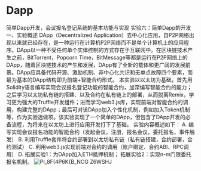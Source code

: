 # Dapp
简单Dapp开发，会议报名登记系统的基本功能与实现
实验六：简单Dapp的开发
一、实验概述 DApp（Decentralized Application）去中心化应用，自P2P网络出现以来就已经存在，是一种运行在计算机P2P网络而不是单个计算机上的应用程序。DApp以一种不受任何单个实体控制的方式存在于互联网中。在区块链技术产生之前，BitTorrent，Popcorn Time，BitMessage等都是运行在P2P网络上的DApp，随着区块链技术的产生和发展，DApp有了全新的载体和更广阔的发展前景。DApp应具备代码开源、激励机制、非中心化共识和无单点故障四个要素，而最为基本的DApp结构即为前端+智能合约形式。
本实验以以太坊为基础，首先用Solidity语言编写实现会议报名登记功能的智能合约，加深编写智能合约的能力；之后学习以太坊私有链的搭建、以及合约在私有链上的部署，从而脱离Remix，学习更为强大的Truffle开发组件；进而学习web3.js库，实现前端对智能合约的调用，构建完整的DApp；最后可对该DApp加入个性化机制，例如加入Token机制等，作为实验选做项。该实验实现了一个简单的DApp，但包含了DApp开发的必备流程，为将来在以太坊上进行应用开发打下了基础。 
实验内容概述如下：
A. 编写实现会议报名功能的智能合约（发起会议，注册，报名会议，委托报名，事件触发）
B. 利用Truffle套件将合约部署到以太坊私有链（私有链搭建，合约部署，合约测试）
C. 利用web3.js实现前端对合约的调用（账户绑定、合约ABI、RPC调用）
D. 拓展实验1：为DApp加入ETH抵押机制；
拓展实验2：实现n-m门限委托报名机制。
![PI_8F(4P6K{B_NCG Z6WSHJ](https://user-images.githubusercontent.com/69901557/234840533-fa17b842-ac0d-40e5-bc66-43c3ade072a9.png)
